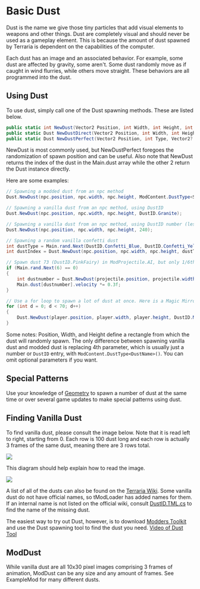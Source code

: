 # Basic Dust

Dust is the name we give those tiny particles that add visual elements to weapons and other things. Dust are completely visual and should never be used as a gameplay element. This is because the amount of dust spawned by Terraria is dependent on the capabilities of the computer. 

Each dust has an image and an associated behavior. For example, some dust are affected by gravity, some aren't. Some dust randomly move as if caught in wind flurries, while others move straight. These behaviors are all programmed into the dust.

## Using Dust

To use dust, simply call one of the Dust spawning methods. These are listed below. 

```c#
public static int NewDust(Vector2 Position, int Width, int Height, int Type, float SpeedX = 0f, float SpeedY = 0f, int Alpha = 0, Color newColor = default(Color), float Scale = 1f);
public static Dust NewDustDirect(Vector2 Position, int Width, int Height, int Type, float SpeedX = 0f, float SpeedY = 0f, int Alpha = 0, Color newColor = default(Color), float Scale = 1f);
public static Dust NewDustPerfect(Vector2 Position, int Type, Vector2? Velocity = null, int Alpha = 0, Color newColor = default(Color), float Scale = 1f);
```
NewDust is most commonly used, but NewDustPerfect foregoes the randomization of spawn position and can be useful. Also note that NewDust returns the index of the dust in the Main.dust array while the other 2 return the Dust instance directly.

Here are some examples:
```c#
// Spawning a modded dust from an npc method
Dust.NewDust(npc.position, npc.width, npc.height, ModContent.DustType<Sparkle>());

// Spawning a vanilla dust from an npc method, using DustID
Dust.NewDust(npc.position, npc.width, npc.height, DustID.Granite);

// Spawning a vanilla dust from an npc method, using DustID number (less readable)
Dust.NewDust(npc.position, npc.width, npc.height, 240);

// Spawning a random vanilla confetti dust
int dustType = Main.rand.Next(DustID.Confetti_Blue, DustID.Confetti_Yellow + 1);
int dustIndex = Dust.NewDust(npc.position, npc.width, npc.height, dustType);

// Spawn dust 73 (DustID.PinkFairy) in ModProjectile.AI, but only 1/6th of the time (so it is less frequent). Also, scaling down velocity.
if (Main.rand.Next(6) == 0)
{
	int dustnumber = Dust.NewDust(projectile.position, projectile.width, projectile.height, DustID.PinkFairy, 0f, 0f, 200, default(Color), 0.8f);
	Main.dust[dustnumber].velocity *= 0.3f;
}

// Use a for loop to spawn a lot of dust at once. Here is a Magic Mirror style dust spawning. 
for (int d = 0; d < 70; d++)
{
	Dust.NewDust(player.position, player.width, player.height, DustID.MagicMirror, 0f, 0f, 150, default(Color), 1.5f);
}
```

Some notes: Position, Width, and Height define a rectangle from which the dust will randomly spawn. The only difference between spawning vanilla dust and modded dust is replacing 4th parameter, which is usually just a number or `DustID` entry, with `ModContent.DustType<DustName>()`. You can omit optional parameters if you want.

## Special Patterns
Use your knowledge of [Geometry](https://github.com/tModLoader/tModLoader/wiki/Geometry) to spawn a number of dust at the same time or over several game updates to make special patterns using dust.

## Finding Vanilla Dust

To find vanilla dust, please consult the image below. Note that it is read left to right, starting from 0. Each row is 100 dust long and each row is actually 3 frames of the same dust, meaning there are 3 rows total.

![](https://i.imgur.com/s4usYv4.png)

This diagram should help explain how to read the image.

![](https://i.imgur.com/n4iScrV.png)

A list of all of the dusts can also be found on the [Terraria Wiki](https://terraria.wiki.gg/wiki/Dust_IDs). Some vanilla dust do not have official names, so tModLoader has added names for them. If an internal name is not listed on the official wiki, consult [DustID.TML.cs](https://github.com/tModLoader/tModLoader/blob/1.4.4/patches/tModLoader/Terraria/ID/DustID.TML.cs) to find the name of the missing dust.

The easiest way to try out Dust, however, is to download [Modders Toolkit](https://forums.terraria.org/index.php?threads/modders-toolkit-a-mod-for-modders-doing-modding.55738/) and use the Dust spawning tool to find the dust you need. [Video of Dust Tool](https://gfycat.com/VengefulDearBluetonguelizard)

## ModDust

While vanilla dust are all 10x30 pixel images comprising 3 frames of animation, ModDust can be any size and any amount of frames. See ExampleMod for many different dusts.
